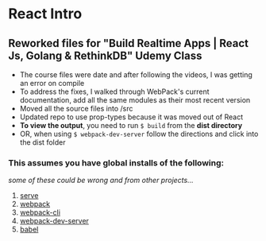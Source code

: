 # React Intro

## Reworked files for "Build Realtime Apps | React Js, Golang &amp; RethinkDB" Udemy Class

* The course files were date and after following the videos, I was getting an error on compile
* To address the fixes, I walked through WebPack's current documentation, add all the same modules as their most recent version
* Moved all the source files into /src
* Updated repo to use prop-types because it was moved out of React
* __To view the output__, you need to run `$ build` from the __dist directory__
* OR, when using `$ webpack-dev-server` follow the directions and click into the dist folder

### This assumes you have global installs of the following:
_some of these could be wrong and from other projects..._

1. [serve](https://www.npmjs.com/package/serve)
2. [webpack](https://webpack.js.org/)
3. [webpack-cli](https://webpack.js.org/api/cli/)
4. [webpack-dev-server](https://www.npmjs.com/package/webpack-dev-server)
5. [babel](https://babeljs.io/)